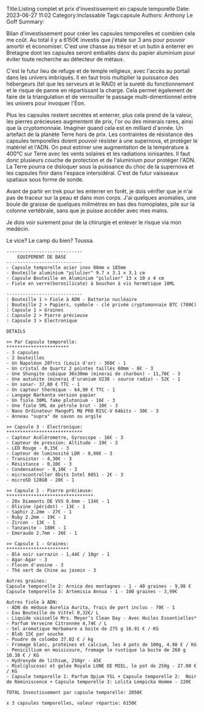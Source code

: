Title:Listing complet et prix d'investissement en capsule temporelle
Date: 2023-06-27 11:02
Category:Inclassable
Tags:capsule
Authors: Anthony Le Goff
Summary:

Bilan d'investissement pour créer les capsules temporelles et combien cela me coût. Au total il y a 6150€ investis que j'étale sur 3 ans pour pouvoir amortir et économiser. C'est une chasse au trésor et un butin à enterrer en Bretagne dont les capsules seront emballés dans du papier aluminium pour éviter toute recherche au détecteur de métaux.

C'est le futur lieu de refuge et de temple religieux, avec l'accès au portail dans les univers imbriqués. Il en faut trois multiplier la puissance des hébergeurs (tel que les serveurs et le RAID) et la sureté du fonctionnement et le risque de panne en répartissant la charge. Cela permet également de faire de la triangulation et de verrouiller le passage multi-dimentionnel entre les univers pour invoquer l'Eon.

Plus les capsules restent secrètes et enterrer, plus cela prend de la valeur, les pierres précieuses augmentent de prix, l'or ou des minerais rares, ainsi que la cryptomonnaie. Imaginer quand cela est en milliard d'année. Un artefact de la planète Terre hors de prix. Les contraintes de résistance des capsules temporelles doient pouvoir résister à une supernova, et protéger le matériel et l'ADN. On peut estimer une augmentation de la température à 400°C sur Terre avec les vents solaires et les radiations ionisantes. Il faut donc plusieurs couche de protection et de l'aluminium pour protéger l'ADN. La Terre pourra ce disloquer sous la puissance du choc de la supernova et les capsules finir dans l'espace intersidéral. C'est de futur vaisseaux spatiaux sous forme de sonde.


Avant de partir en trek pour les enterrer en forêt, je dois vérifier que je n'ai pas de traceur sur la peau et dans mon corps. J'ai quelques anomalies, une boule de graisse de quelques milimètres en bas des homoplates, pile sur la colonne vertébrale, sans que je puisse accéder avec mes mains.

Je dois voir surement pour de la chirurgie et enlever le risque via mon medécin. 

Le vice? Le camp du bien? Toussa.


```Text
----------------------------
    EQUIPEMENT DE BASE
----------------------------
- Capsule temporelle acier inox 86mm x 185mm
- Bouteille aluminium "pilulier" 9.7 x 3.1 x 3.1 cm
- Capsule Bouteille en Aluminium "pilulier" 13 x 10 x 4 cm
- Fiole en verre(borosilicate) à bouchon à vis hermétique 10ML

----------------------------
: Bouteille 1 > Fiole à ADN - Batterie nucléaire
: Bouteille 2 > Papiers, symbole - clé privée cryptomonnaie BTC (700€)
: Capsule 1 > Graines
: Capsule 2 > Pierre précieuse
: Capsule 3 > Electronique

DETAILS

>> Par Capsule temporelle:
***********************
- 3 capsules
- 2 bouteilles
- Un Napoléon 20frcs (Louis d'or) - 360€ - 1
- Un cristal de Quartz 2 pointes taillés 60mm - 8€ - 3
- Une Shungite cubique 30x30mm (minerai de charbon) - 11,76€ - 3
- Une autunite (minerai d'uranium U238 - source radio) - 52€ - 1
- Un sonar- 37,80 € TTC - 1
- Un capteur thermique - 64,90 € TTC - 1
- Langage Narkanta version papier
- Un fiole 30ML fake plutonium - 16€ - 3
- Une fiole 5ML de pétrole brut - 10€ - 3
- Nano Ordinateur MangoPi MQ PRO RISC-V 64bits - 30€ - 3
- Anneau "supra" de savon ou argile

>> Capsule 3 - Electronique:
****************************
- Capteur Acélérometre, Gyroscope - 16€ - 3
- Capteur de pression: Altitude - 19€ - 3
- LED Rouge - 0,15€ - 3
- Capteur de luminosité LDR - 0,80€ - 3
- Transistor - 4,30€ - 3
- Résistance - 0,10€ - 3
- Condensateur - 0,10€ - 3
- microcontroller 8bits Intel 8051 - 2€ - 3
- microSD 128GB - 20€ - 1

>> Capsule 2 - Pierre précieuse:
********************************
- 20x Diamants DE VVS 0.6mm - 134€ - 1
- Olivine (péridot) - 13€ - 1
- Saphir 2.2mm - 27€ - 1
- Ruby 2.2mm - 19€ - 1
- Zircon - 13€ - 1
- Tanzanite - 180€ - 1
- Emeraude 2.7mm - 26€ - 1

>> Capsule 1 - Graines:
***********************
- Blé noir sarrazin - 1,44€ / 10gr - 1
- Agar-Agar - 3
- Flocon d'avoine - 3
- Thé vert de Chine au jasmin - 3

Autres graines:
Capsule temporelle 2: Arnica des montagnes - 1 - 40 graines - 9,98 €
Capsule temporelle 3: Artemisia Annua - 1 - 100 graines - 3,99€

Autres fiole à ADN: 
- ADN de méduse Aurelia Aurita, frais de port inclus - 70€ - 1
- Eau Bouteille de Vittel 0,32€/ L
- Liquide vaisselle Mrs. Meyer’s Clean Day - Avec Huiles Essentielles* - Parfum Verveine Citronnée 4,74€ / L
- Sel aromatique Herbamare a boite de 275 g 16.91 € / KG 
- Blob 15€ par souche
- Poudre de colombo 37.02 € / kg
- Fromage blanc, protéines et calcium, les 4 pots de 100g, 4.98 € / KG 
- Penicillium en moisissure, fromage le rustique la boite de 260 g 10.38 € / KG 
- Hydroxyde de lithium, 250gr - 45€
- Miel(glucose) et gelée Royale LUNE DE MIEL, le pot de 250g - 27.00 € / KG 
- Capsule temporelle 1: Parfum Opium YSL + Capsule temporelle 2:  Noir de Reminiscence + Capsule temporelle 3: Lolita Lempicka Homme - 220€ 

TOTAL Investissement par capsule temporelle: 2050€

x 3 capsules temporelles, valeur répartie: 6150€
```
